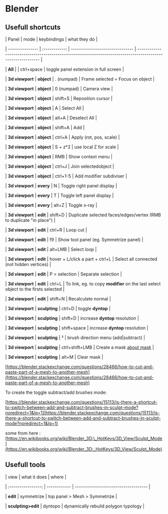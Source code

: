 
# Blender

  

## Usefull shortcuts

  

| Panel | mode | keybindings | what they do |

| --------------- | :-----------: | ------------------------------- | ----------------------------------------------------------------------------------------------------------- |

| **All** | | ctrl+space | toggle panel extension in full screen |

| **3d viewport** | **object** | . (numpad) | Frame selected = Focus on object |

| **3d viewport** | **object** | 0 (numpad) | Camera view |

| **3d viewport** | **object** | shift+S | Reposition cursor |

| **3d viewport** | **object** | A | Select All |

| **3d viewport** | **object** | alt+A | Deselect All |

| **3d viewport** | **object** | shift+A | Add |

| **3d viewport** | **object** | ctrl+A | Apply (rot, pos, scale) |

| **3d viewport** | **object** | S + z\*2 | use local Z for scale |

| **3d viewport** | **object** | RMB | Show context menu |

| **3d viewport** | **object** | ctrl+J | Join selectedobject |

| **3d viewport** | **object** | ctrl+1-5 | Add modifier subdiviser |

| **3d viewport** | **every** | N | Toggle right panel display |

| **3d viewport** | **every** | T | Toggle left panel display |

| **3d viewport** | **every** | alt+Z | Toggle x-ray |

| **3d viewport** | **edit** | shift+D | Duplicate selected faces/edges/vertex (RMB to duplicate "in place") |

| **3d viewport** | **edit** | ctrl+R | Loop cut |

| **3d viewport** | **edit** | f9 | Show tool panel (eg. Symmetrize panel) |

| **3d viewport** | **edit** | alt+LMB | Select loop |

| **3d viewport** | **edit** | hover + L/click a part + ctrl+L | Select all connected (not hidden vertices) |

| **3d viewport** | **edit** | P > selection | Separate selection |

| **3d viewport** | **edit** | ctrl+L | To link, eg. to copy **modifier** on the last select object to the firsts selected |

| **3d viewport** | **edit** | shift+N | Recalculate normal |

| **3d viewport** | **sculpting** | ctrl+D | toggle **dyntop** |

| **3d viewport** | **sculpting** | shift+D | increase **dyntop** resolution |

| **3d viewport** | **sculpting** | shift+space | increase **dyntop** resolution |

| **3d viewport** | **sculpting** | ² | brush direction menu (add\|subtract) |

| **3d viewport** | **sculpting** | ctrl+shift+LMB | Create a mask [about mask](https://docs.blender.org/manual/en/latest/sculpt_paint/sculpting/hide_mask.html) |

| **3d viewport** | **sculpting** | alt+M | Clear mask |

  

[https://blender.stackexchange.com/questions/28466/how-to-cut-and-paste-part-of-a-mesh-to-another-mesh](https://blender.stackexchange.com/questions/28466/how-to-cut-and-paste-part-of-a-mesh-to-another-mesh)

  

To create the toggle subtract/add brushes mode:

[https://blender.stackexchange.com/questions/15113/is-there-a-shortcut-to-switch-between-add-and-subtract-brushes-in-sculpt-mode?noredirect=1&lq=1](https://blender.stackexchange.com/questions/15113/is-there-a-shortcut-to-switch-between-add-and-subtract-brushes-in-sculpt-mode?noredirect=1&lq=1)

  

some from here : [https://en.wikibooks.org/wiki/Blender_3D:\_HotKeys/3D_View/Sculpt_Mode](https://en.wikibooks.org/wiki/Blender_3D:_HotKeys/3D_View/Sculpt_Mode)

  

## Usefull tools

  

| view | what it does | where |

| :----------------: | ------------ | ------------------------------------ |

| **edit** | symmetrize | top panel > Mesh > Symmetrize |

| **sculpting>edit** | dyntopo | dynamically rebuild polygon typology |
<!--stackedit_data:
eyJoaXN0b3J5IjpbMjEyNjkwODY1OCwtMTU1OTI2MjMzMSw3Mj
U3Nzc4MTYsLTE5MzU5NDY3MTYsLTE1MzQ3NzA3MDMsLTE2NTkz
NjAwMzMsLTE0OTg4OTUyMDQsLTY2MjEzOTQzNiwyMDg1MTExOD
A5LC0yMDAzMzE4NzQ0LDI3NTM5NDk1NywtMTU4Mzg4MjkzOSw5
MjI0OTU4OTUsMTk5ODg3NDgxMywtNzcxMTg3NjM3LC01ODc2MD
Q1NTYsLTkwMjQwMDY1LC0xOTcwMTM3ODg5LDEzMjU4ODE1NzBd
fQ==
-->